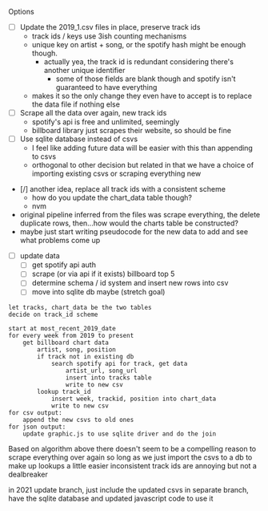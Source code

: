 Options
- [ ] Update the 2019_1.csv files in place, preserve track ids
    - track ids / keys use 3ish counting mechanisms
    - unique key on artist + song, or the spotify hash might be enough though.
        - actually yea, the track id is redundant considering there's another unique identifier
            - some of those fields are blank though and spotify isn't guaranteed to have everything
    - makes it so the only change they even have to accept is to replace the data file if nothing else
- [ ] Scrape all the data over again, new track ids
    - spotify's api is free and unlimited, seemingly
    - billboard library just scrapes their website, so should be fine
- [ ] Use sqlite database instead of csvs
    - I feel like adding future data will be easier with this than appending to csvs
    - orthogonal to other decision but related in that we have a choice of importing existing csvs or scraping everything new
- [/] another idea, replace all track ids with a consistent scheme
    - how do you update the chart_data table though? 
    - nvm
- original pipeline inferred from the files was scrape everything, the delete duplicate rows, then...how would the charts table be constructed?
- maybe just start writing pseudocode for the new data to add and see what problems come up
- [ ] update data
    - [ ] get spotify api auth
    - [ ] scrape (or via api if it exists) billboard top 5
    - [ ] determine schema / id system and insert new rows into csv
    - [ ] move into sqlite db maybe (stretch goal)

```
let tracks, chart_data be the two tables
decide on track_id scheme

start at most_recent_2019_date
for every week from 2019 to present
    get billboard chart data
        artist, song, position
        if track not in existing db
            search spotify api for track, get data
                artist_url, song_url
                insert into tracks table
                write to new csv
        lookup track_id
            insert week, trackid, position into chart_data
            write to new csv
for csv output:
    append the new csvs to old ones
for json output:
    update graphic.js to use sqlite driver and do the join
```

Based on algorithm above there doesn't seem to be a compelling reason to scrape everything over again so long as we just import the csvs to a db to make up lookups a little easier
    inconsistent track ids are annoying but not a dealbreaker

in 2021 update branch, just include the updated csvs
    in separate branch, have the sqlite database and updated javascript code to use it